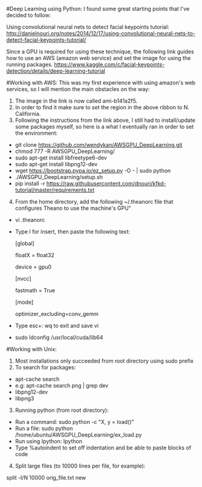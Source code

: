 #Deep Learning using Python:
I found some great starting points that I've decided to follow:

Using convolutional neural nets to detect facial keypoints tutorial: http://danielnouri.org/notes/2014/12/17/using-convolutional-neural-nets-to-detect-facial-keypoints-tutorial/

Since a GPU is required for using these technique, the following link guides how to use an AWS (amazon web service) and set the image for using the running packages.
https://www.kaggle.com/c/facial-keypoints-detection/details/deep-learning-tutorial

#Working with AWS:
This was my first experience with using amazon's web services, so I will mention the main obstacles on the way:

1. The image in the link is now called ami-b141a2f5.
2. In order to find it make sure to set the region in the above ribbon to N. California.
3. Following the instructions from the link above, I still had to install/update some packages myself, so here is a what I eventually ran in order to set the environment:

  - git clone https://github.com/wendykan/AWSGPU_DeepLearning.git 
  - chmod 777 -R AWSGPU_DeepLearning/
  - sudo apt-get install libfreetype6-dev
  - sudo apt-get install libpng12-dev
  - wget https://bootstrap.pypa.io/ez_setup.py -O - | sudo python
  - ./AWSGPU_DeepLearning/setup.sh
  - pip install -r https://raw.githubusercontent.com/dnouri/kfkd-tutorial/master/requirements.txt

4. From the home directory, add the following ~/.theanorc file that configures Theano to use the machine's GPU"

  - vi .theanorc
  - Type I for insert, then paste the following text:
      
      [global]
      
      floatX = float32
      
      device = gpu0
      
      [nvcc]
      
      fastmath = True
      
      [mode]
      
      optimizer_excluding=conv_gemm
  - Type esc+: wq to exit and save vi
  - sudo ldconfig /usr/local/cuda/lib64

#Working with Unix:
1. Most installations only succeeded from root directory using sudo prefix
2. To search for packages:
  - apt-cache search <string>
  - e.g:
      apt-cache search png | grep dev
  - libpng12-dev 
  - libpng3
3. Running python (from root directory):
  - Run a command: sudo python -c "X, y = load()"
  - Run a file: sudo python /home/ubuntu/AWSGPU_DeepLearning/ex_load.py
  - Run using Ipython: Ipython
  - Type %autoindent to set off indentation and be able to paste blocks of code

4.	Split large files (to 10000 lines per file, for example): 

  split -l/N 10000 orig_file.txt new
